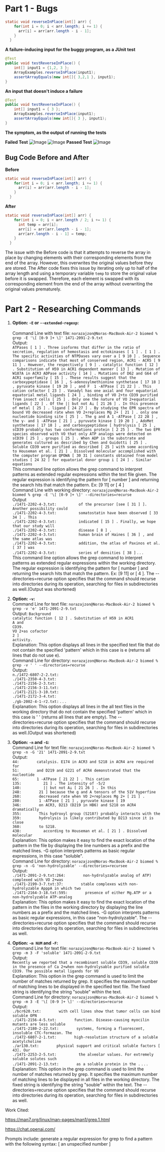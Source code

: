 # Part 1 - Bugs

```java
static void reverseInPlace(int[] arr) {
    for(int i = 0; i < arr.length; i += 1) {
      arr[i] = arr[arr.length - i - 1];
    }
  }
```

**A failure-inducing input for the buggy program, as a JUnit test**

```java
@Test 
public void testReverseInPlace() {
    int[] input1 = {1,2, 3 };
    ArrayExamples.reverseInPlace(input1);
    assertArrayEquals(new int[]{ 3,2,1 }, input1);
}
```

**An input that doesn't induce a failure**

```java
@Test 
public void testReverseInPlace() {
    int[] input1 = { 3 };
    ArrayExamples.reverseInPlace(input1);
    assertArrayEquals(new int[]{ 3 }, input1);
}
```

**The symptom, as the output of running the tests**

**Failed Test**
![Image](InputFail.png)
![Image](InputFail1.png)
**Passed Test**
![Image](InputPass.png)

## Bug Code Before and After
**Before**
```java
static void reverseInPlace(int[] arr) {
    for(int i = 0; i < arr.length; i += 1) {
      arr[i] = arr[arr.length - i - 1];
    }
  }
```
**After**
```java
static void reverseInPlace(int[] arr) {
    for(int i = 0; i < arr.length / 2; i += 1) {
      int temp = arr[i];
      arr[i] = arr[arr.length - i - 1];
      arr[arr.length - i - 1] = temp;
    }
  }
```
The issue with the Before code is that it attempts to reverse the array in place by changing elements with their corresponding elements from 
the end of the array. However, this overwrites the original values before they are stored. The After code fixes this issue by iterating only 
up to half of the array length and using a temporary variable `temp` to store the original value before it is swapped. Therefore, each 
element is swapped with its corresponding element from the end of the array without overwriting the original values prematurely.

# Part 2 - Researching Commands

1. **Option: `-E` or `--extended-regexp`:**  
<br>Command Line with text file: `norazajzon@Noras-MacBook-Air-2 biomed % grep -E '\[ [0-9 ]+ \]' 1471-2091-2-9.txt`
<br> Output: 
<br> `ATPases [ 1 ] . Three isoforms that differ in the ratio of
        secretion, regulation of hemostasis and ectokinases [ 1 ] .
        [ 1 ] . The specific activities of NTPDases vary over a
        [ 9 10 ] . Sequence comparisons indicate that most of
        conserved region, ACR1 - ACR5 [ 9 11 ] . However, the
        respectively [ 9 ] .
        catalytic function [ 12 ] . Substitution of H59 in ACR1
        dependent manner [ 13 ] . Mutation of W187A in ACR3
        ADPase activity [ 14 ] . Mutations of D62 and G64 of ACR1
        superfamily [ 15 ] . These results suggest that the
        carboxypeptidase [ 16 ] , S-adenosylmethionine synthetase [
        17 18 ] , pyruvate kinase [ 19 20 ] , and F 
        1 -ATPase [ 21 22 ] . This cation
        cofactor [ 23 ] . Vanadyl has one axial and four equatorial
        equatorial metal ligands [ 24 ] , binding of VO 2+to CD39
        purified from insect cells [ 25 ] . Only one
          the nature of VO 2+equatorial ligands [ 22 ] . Of the
          || but not A⊥ [ 21 26 ] . In this
          presence of metal [ 25 ] .
        ligand [ 24 27 ] . By studying the EPR spectra of bound VO
        decreased rate when VO 2+replaces Mg 2+ [ 21 ] .
        only one nucleotide binding site [ 25 ] . The g and A
        1 -ATPase [ 22 28 ] , the γ- and
        1 -ATPase [ 21 ] , pyruvate kinase [ 19
        20 ] , AdoMet synthetase [ 17 18 ] , and carboxypeptidase [
        hydrolysis [ 25 ] , sCD39 probably has two conformations
        protein [ 2 25 ] . The two EPR species observed with VO
        that only ATP analogs were detected on sCD39 [ 25 ] .
        groups [ 25 ] . When ADP is the substrate and generates
          cultured as described by Chen and Guidotti [ 25 ] .
          Soluble CD39 were purified as described [ 25 ] with some
          according to Houseman et al. [ 21 ] . Dissolved molecular
          accomplished with the computer program QPOWA [ 30 31 ]
          constants obtained from model studies [ 24 32 ]
          for equatorial donor group i [ 24 ] . Similar equations`
<br> This command line option allows the grep command to interpret patterns as extended regular expressions within the text file given. The regular expression is identifying the pattern for [ number ] and returning the search hits that match the pattern. Ex: [9 11] or [ 4 ]
<br> Command Line with working directory: `norazajzon@Noras-MacBook-Air-2 biomed % grep -E '\[ [0-9 ]+ \]' --directories=recurse`
<br> Output
<br> `./1471-2202-4-3.txt:          of the precursor [see [ 31 ] ]. Another possibility could
`<br>`./1471-2202-4-3.txt:          somatostatin have been observed [ 33 34 ] . This
`<br>`./1471-2202-4-3.txt:          indicated [ 15 ] . Finally, we hope that our study will
`<br>`./1471-2202-4-3.txt:          disease [ 8 ] .
`<br>`./1471-2202-4-3.txt:          human brain of Haines [ 36 ] , and the same atlas was
`<br>`./1471-2202-4-3.txt:          addition, the atlas of Paxinos et al. [ 37 ] was
`<br>`./1471-2202-4-3.txt:          series of densities [ 38 ]` . . . 
<br> This command line option allows the grep command to interpret patterns as extended regular expressions within the working directory. The regular expression is identifying the pattern for [ number ] and returning the search hits that match the pattern. Ex: [9 11] or [ 4 ]. The --directories=recurse option specifies that the command should recurse into directories during its operation, searching for files in subdirectories as well.(Output was shortened)

2. **Option: `-v`:**
<br>Command Line for text file: `norazajzon@Noras-MacBook-Air-2 biomed % grep -v 'e' 1471-2091-2-9.txt`
<br> Output: `Background
`<br>`catalytic function [ 12 ] . Substitution of H59 in ACR1
`<br>`A and 
`<br>`CD39.
`<br>`VO 2+as cofactor
`<br>`2 ] 
`<br>`activity.`
<br>Explanation: This option displays all lines in the specified text file that do not contain the specified 'pattern' which in this case is e (returns all lines that do not use e).
<br>Command Line for directory: `norazajzon@Noras-MacBook-Air-2 biomed % grep -v ' ' --directories=recurse`
<br> Output:
<br>`n./1472-6807-2-2.txt:
`<br>`./1471-2350-4-3.txt:
`<br>`./1471-2156-2-3.txt:
`<br>`./1471-2156-3-11.txt:
`<br>`./1471-2121-3-10.txt:
`<br>`./1471-2172-3-4.txt:
`<br>`./gb-2002-4-1-r2.txt:` . . .
<br>Explanation: This option displays all lines in the all text files in the working directory that do not contain the specified 'pattern' which in this case is ' ' (returns all lines that are empty). The --directories=recurse option specifies that the command should recurse into directories during its operation, searching for files in subdirectories as well.(Output was shortened)

3. **Option: `-n` and `-G`:**
<br>Command Line for text file: `norazajzon@Noras-MacBook-Air-2 biomed % grep -n -G '21' 1471-2091-2-9.txt`
<br> Output:
<br> `44:        catalysis. E174 in ACR3 and S218 in ACR4 are required for
`<br>`51:        and D219 and G221 of ACR4 demonstrated that the nucleotide
`<br>`65:        1 -ATPase [ 21 22 ] . This cation
`<br>`135:          21 ] . The intensity of -5/2 
`<br>`140:          || but not A⊥ [ 21 26 ] . In this
`<br>`248:        21 ] because the g and A tensors of the 51V hyperfine
`<br>`260:        decreased rate when VO 2+replaces Mg 2+ [ 21 ] .
`<br>`280:        1 -ATPase [ 21 ] , pyruvate kinase [ 19
`<br>`346:        on ACR3, D213 (D219 in HB6) and S218 on ACR4 dramatically
`<br>`355:        This hydroxyl group (S218?) probably interacts with the
`<br>`359:        hydrolysis is likely contributed by D213 since it is close
`<br>`360:        to S218.
`<br>`438:          according to Houseman et al. [ 21 ] . Dissolved molecular`
<br>Explanation: This option makes it easy to find the exact location of the pattern in the file by displaying the line numbers as a prefix and the matched lines. -G option interprets patterns as basic regular expressions, in this case "soluble".
<br>Command Line for directory: `norazajzon@Noras-MacBook-Air-2 biomed % grep -n -G 'non-hydrolyzable' --directories=recursee`
<br> Output:
<br>`./1471-2091-2-9.txt:264:        non-hydrolyzable analog of ATP) complexed with VO 2+was
`<br>`./1471-2199-3-7.txt:37:        stable complexes with non-hydrolyzable ApppA in which two
`<br>`./1471-2164-3-18.txt:595:        presence of either Mg.ATP or a non-hydrolyzable ATP-analog`
<br>Explanation: This option makes it easy to find the exact location of the pattern in the files in the working directory by displaying the line numbers as a prefix and the matched lines.  -G option interprets patterns as basic regular expressions, in this case "non-hydrolyzable". The --directories=recurse option specifies that the command should recurse into directories during its operation, searching for files in subdirectories as well.

7. **Option: `-m NUM` and `-F`:**
<br>Command Line for text file: `norazajzon@Noras-MacBook-Air-2 biomed % grep -m 3 -F 'soluble' 1471-2091-2-9.txt`
<br> Output:
<br>`Recently we reported that a recombinant soluble CD39,
        soluble CD39 in the presence of Ca 2+when non-hydrolysable
        purified soluble CD39. The possible metal ligands for VO`
<br>Explanation: This option in the grep command is used to limit the number of matches returned by grep. It specifies the maximum number of matching lines to be displayed in the specified text file. The fixed string is identifying the string "souble" within the text.
<br>Command Line for directory: `norazajzon@Noras-MacBook-Air-2 biomed % grep -m 3 -E '\[ [0-9 ]+ \]' --directories=recurse`
<br> Output:
<br>`./bcr620.txt:        with cell lines show that tumor cells can bind soluble OPN
`<br>`./1471-2156-4-5.txt:        function. Disease-causing myocilin mutants are less soluble
`<br>`./1471-2180-2-22.txt:        systems, forming a fluorescent, insoluble CTC-formazan. The
`<br>`./1472-6807-2-1.txt:        high-resolution structure of a soluble acetylcholine
`<br>`./ar130.txt:        physical support and critical soluble factors [ 43]. Our
`<br>`./1471-2253-2-5.txt:          the alveolar values. For extremely soluble solutes such
`<br>`./1471-2091-2-13.txt:        as a soluble protein in the .` . . .
<br>Explanation: This option in the grep command is used to limit the number of matches returned by grep. It specifies the maximum number of matching lines to be displayed in all files in the working directory. The fixed string is identifying the string "souble" within the text. The --directories=recurse option specifies that the command should recurse into directories during its operation, searching for files in subdirectories as well.

Work Cited:

https://man7.org/linux/man-pages/man1/grep.1.html

https://chat.openai.com/

Prompts include: generate a regular expression for grep to find a pattern with the following syntax: [  an unspecified number ]
